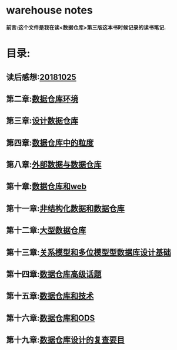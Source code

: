 warehouse notes
===========================
**前言:这个文件是我在读<数据仓库>第三版这本书时候记录的读书笔记.**

目录:
============================
读后感想:[20181025](https://github.com/zzhangyuhang/warehouse-notes/blob/master/读后感想.md)
-------------
第二章:[数据仓库环境](https://github.com/zzhangyuhang/warehouse-notes/blob/master/1.数据仓库环境.md)
------------------------------
第三章:[设计数据仓库](https://github.com/zzhangyuhang/warehouse-notes/blob/master/2.设计数据仓库.md)
---------------------------
第四章:[数据仓库中的粒度](https://github.com/zzhangyuhang/warehouse-notes/blob/master/3.数据仓库中的粒度.md)
---------------------------------
第八章:[外部数据与数据仓库](https://github.com/zzhangyuhang/warehouse-notes/blob/master/4.外部数据与数据仓库.md)
-----
第十章:[数据仓库和web](https://github.com/zzhangyuhang/warehouse-notes/blob/master/5.web环境与数据仓库.md)
------------
第十一章:[非结构化数据和数据仓库](https://github.com/zzhangyuhang/warehouse-notes/blob/master/6.非结构化数据和数据仓库.md)
--------------
第十二章:[大型数据仓库](https://github.com/zzhangyuhang/warehouse-notes/blob/master/7.大型数据仓库.md)
-------------
第十三章:[关系模型和多位模型型数据库设计基础](https://github.com/zzhangyuhang/warehouse-notes/blob/master/8.关系模型和多维模型.md)
-------------
第十四章:[数据仓库高级话题](https://github.com/zzhangyuhang/warehouse-notes/blob/master/10.数据仓库高级话题.md)
------------
第十五章:[数据仓库和技术](https://github.com/zzhangyuhang/warehouse-notes/blob/master/9.数据仓库和技术.md)
------------
第十六章:[数据仓库和ODS](https://github.com/zzhangyuhang/warehouse-notes/blob/master/11.数据仓库和ODS.md)
--------------
第十九章:[数据仓库设计的复查要目](https://github.com/zzhangyuhang/warehouse-notes/blob/master/12.数据仓库设计的复查要目.md)
-----------